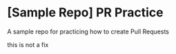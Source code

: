 # [Sample Repo] PR Practice
A sample repo for practicing how to create Pull Requests

this is not a fix
